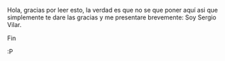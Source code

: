 Hola, gracias por leer esto, la verdad es que no se que poner aquí asi que simplemente te dare las gracias y me presentare brevemente:
Soy Sergio Vilar. 

Fin

:P

<!---
sergio21/sergio21 is a ✨ special ✨ repository because its `README.md` (this file) appears on your GitHub profile.
You can click the Preview link to take a look at your changes.
--->
